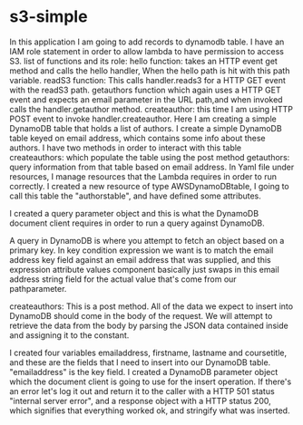 # s3-simple
In this application I am going to add records to dynamodb table. I have an IAM role statement in order to allow lambda to have permission to access S3. 
list of functions and its role:
hello function: takes an HTTP event get method and calls the hello handler, When the hello path is hit with this path variable.
readS3 function: This calls handler.reads3  for a HTTP GET event with the readS3 path. 
getauthors function which again uses a HTTP GET event and expects an email parameter in the URL path,and when invoked calls the handler.getauthor method. 
createauthor: this time I am using HTTP POST event to invoke handler.createauthor. Here I am creating a simple DynamoDB table that holds a list of authors. I create a simple DynamoDB table keyed on email address, which contains some info about these authors. I have two methods in order to interact with this table 
      createauthors: which populate the table using the post method 
      getauthors: query information from that table based on email address. 
In Yaml file under resources, I manage resources that the Lambda requires in order to run correctly. I created a new resource of type AWSDynamoDBtable, I going to call this table the "authorstable", and have defined some attributes. 

I created a query parameter object and this is what the DynamoDB document client requires in order to run a query against DynamoDB. 
   
A query in DynamoDB is where you attempt to fetch an object based on a primary key.  In key condition expression we want is to match the email address key field against an email address that was supplied, and this expression attribute values component basically just swaps in this email address string field for the actual value that's come from our pathparameter. 
  
createauthors: This is a post method. All of the data we expect to insert into DynamoDB should come in the body of the request. We will attempt to retrieve the data from the body by parsing the JSON data contained inside and assigning it to the constant. 
   
I created four variables emailaddress, firstname, lastname and coursetitle, and these are the fields that I need to insert into our DynamoDB table. "emailaddress" is the key field. I created a DynamoDB parameter object which the document client is going to use for the insert operation.  If there's an error let's log it out and return it to the caller with a HTTP 501 status "internal server error", and a response object with a HTTP status 200, which signifies that everything worked ok, and stringify what was inserted. 
   

